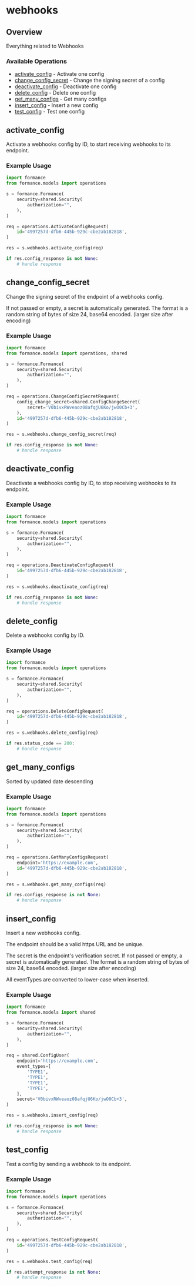 # webhooks

## Overview

Everything related to Webhooks

### Available Operations

* [activate_config](#activate_config) - Activate one config
* [change_config_secret](#change_config_secret) - Change the signing secret of a config
* [deactivate_config](#deactivate_config) - Deactivate one config
* [delete_config](#delete_config) - Delete one config
* [get_many_configs](#get_many_configs) - Get many configs
* [insert_config](#insert_config) - Insert a new config
* [test_config](#test_config) - Test one config

## activate_config

Activate a webhooks config by ID, to start receiving webhooks to its endpoint.

### Example Usage

```python
import formance
from formance.models import operations

s = formance.Formance(
    security=shared.Security(
        authorization="",
    ),
)

req = operations.ActivateConfigRequest(
    id='4997257d-dfb6-445b-929c-cbe2ab182818',
)

res = s.webhooks.activate_config(req)

if res.config_response is not None:
    # handle response
```

## change_config_secret

Change the signing secret of the endpoint of a webhooks config.

If not passed or empty, a secret is automatically generated.
The format is a random string of bytes of size 24, base64 encoded. (larger size after encoding)


### Example Usage

```python
import formance
from formance.models import operations, shared

s = formance.Formance(
    security=shared.Security(
        authorization="",
    ),
)

req = operations.ChangeConfigSecretRequest(
    config_change_secret=shared.ConfigChangeSecret(
        secret='V0bivxRWveaoz08afqjU6Ko/jwO0Cb+3',
    ),
    id='4997257d-dfb6-445b-929c-cbe2ab182818',
)

res = s.webhooks.change_config_secret(req)

if res.config_response is not None:
    # handle response
```

## deactivate_config

Deactivate a webhooks config by ID, to stop receiving webhooks to its endpoint.

### Example Usage

```python
import formance
from formance.models import operations

s = formance.Formance(
    security=shared.Security(
        authorization="",
    ),
)

req = operations.DeactivateConfigRequest(
    id='4997257d-dfb6-445b-929c-cbe2ab182818',
)

res = s.webhooks.deactivate_config(req)

if res.config_response is not None:
    # handle response
```

## delete_config

Delete a webhooks config by ID.

### Example Usage

```python
import formance
from formance.models import operations

s = formance.Formance(
    security=shared.Security(
        authorization="",
    ),
)

req = operations.DeleteConfigRequest(
    id='4997257d-dfb6-445b-929c-cbe2ab182818',
)

res = s.webhooks.delete_config(req)

if res.status_code == 200:
    # handle response
```

## get_many_configs

Sorted by updated date descending

### Example Usage

```python
import formance
from formance.models import operations

s = formance.Formance(
    security=shared.Security(
        authorization="",
    ),
)

req = operations.GetManyConfigsRequest(
    endpoint='https://example.com',
    id='4997257d-dfb6-445b-929c-cbe2ab182818',
)

res = s.webhooks.get_many_configs(req)

if res.configs_response is not None:
    # handle response
```

## insert_config

Insert a new webhooks config.

The endpoint should be a valid https URL and be unique.

The secret is the endpoint's verification secret.
If not passed or empty, a secret is automatically generated.
The format is a random string of bytes of size 24, base64 encoded. (larger size after encoding)

All eventTypes are converted to lower-case when inserted.


### Example Usage

```python
import formance
from formance.models import shared

s = formance.Formance(
    security=shared.Security(
        authorization="",
    ),
)

req = shared.ConfigUser(
    endpoint='https://example.com',
    event_types=[
        'TYPE1',
        'TYPE1',
        'TYPE1',
        'TYPE1',
    ],
    secret='V0bivxRWveaoz08afqjU6Ko/jwO0Cb+3',
)

res = s.webhooks.insert_config(req)

if res.config_response is not None:
    # handle response
```

## test_config

Test a config by sending a webhook to its endpoint.

### Example Usage

```python
import formance
from formance.models import operations

s = formance.Formance(
    security=shared.Security(
        authorization="",
    ),
)

req = operations.TestConfigRequest(
    id='4997257d-dfb6-445b-929c-cbe2ab182818',
)

res = s.webhooks.test_config(req)

if res.attempt_response is not None:
    # handle response
```
